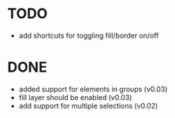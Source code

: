 # TODO
- add shortcuts for toggling fill/border on/off

# DONE
- added support for elements in groups (v0.03)
- fill layer should be enabled (v0.03)
- add support for multiple selections (v0.02)
